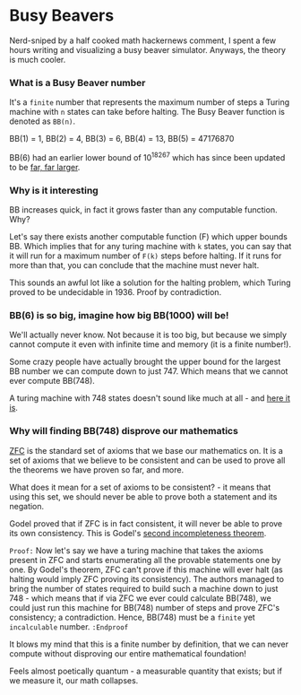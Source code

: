 # Busy Beavers

Nerd-sniped by a half cooked math hackernews comment, I spent a few hours writing and visualizing a busy beaver simulator. Anyways, the theory is much cooler.

### What is a Busy Beaver number

It's a `finite` number that represents the maximum number of steps a Turing machine with `n` states can take before halting.
The Busy Beaver function is denoted as `BB(n)`.

BB(1) = 1, BB(2) = 4, BB(3) = 6, BB(4) = 13, BB(5) = 47176870

BB(6) had an earlier lower bound of $10^{18267}$ which has since been updated to be [far, far larger](https://www.reddit.com/r/math/comments/xz7si4/%CF%836_the_6th_busy_beaver_number_is_far_larger_than/).

### Why is it interesting

BB increases quick, in fact it grows faster than any computable function. Why?

Let's say there exists another computable function (F) which upper bounds BB. Which implies that for any turing machine with `k` states, you
can say that it will run for a maximum number of `F(k)` steps before halting. If it runs for more than that, you can conclude
that the machine must never halt.

This sounds an awful lot like a solution for the halting problem, which Turing proved to be undecidable in 1936. Proof by contradiction.

### BB(6) is so big, imagine how big BB(1000) will be!

We'll actually never know. Not because it is too big, but because we simply cannot compute it even with infinite time and memory (it is a finite number!).

Some crazy people have actually brought the upper bound for the largest BB number we can compute down to just 747.
Which means that we cannot ever compute BB(748).

A turing machine with 748 states doesn't sound like much at all - and [here it is](https://turingmachinesimulator.com/shared/vgimygpuwi).

### Why will finding BB(748) disprove our mathematics

[ZFC](https://en.wikipedia.org/wiki/Zermelo%E2%80%93Fraenkel_set_theory) is the standard set of axioms that we base our mathematics on. It is a set of axioms that we believe
to be consistent and can be used to prove all the theorems we have proven so far, and more.

What does it mean for a set of axioms to be consistent? - it means that using this set, we should never be
able to prove both a statement and its negation.

Godel proved that if ZFC is in fact consistent, it will never be able to prove its own consistency. This
is Godel's [second incompleteness theorem](https://en.wikipedia.org/wiki/G%C3%B6del%27s_incompleteness_theorems).

`Proof:`
Now let's say we have a turing machine that takes the axioms present in ZFC and starts enumerating all the provable statements
one by one. By Godel's theorem, ZFC can't prove if this machine will ever halt (as halting would imply ZFC proving its consistency). The authors
managed to bring the number of states required to build such a machine down to just 748 - which means that if
via ZFC we ever could calculate BB(748), we could just run this machine for BB(748) number of steps and prove ZFC's consistency; a contradiction.
Hence, BB(748) must be a `finite` yet `incalculable` number.
`:Endproof`


It blows my mind that this is a finite number by definition, that we can never compute without disproving our entire mathematical
foundation!

Feels almost poetically quantum - a measurable quantity that exists; but if we measure it, our math collapses.
